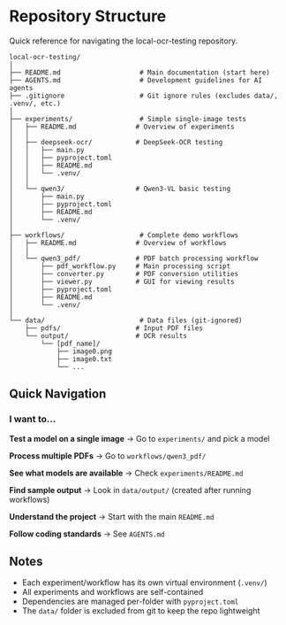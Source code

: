 # Repository Structure

Quick reference for navigating the local-ocr-testing repository.

```
local-ocr-testing/
│
├── README.md                    # Main documentation (start here)
├── AGENTS.md                    # Development guidelines for AI agents
├── .gitignore                   # Git ignore rules (excludes data/, .venv/, etc.)
│
├── experiments/                 # Simple single-image tests
│   ├── README.md               # Overview of experiments
│   │
│   ├── deepseek-ocr/           # DeepSeek-OCR testing
│   │   ├── main.py
│   │   ├── pyproject.toml
│   │   ├── README.md
│   │   └── .venv/
│   │
│   └── qwen3/                  # Qwen3-VL basic testing  
│       ├── main.py
│       ├── pyproject.toml
│       ├── README.md
│       └── .venv/
│
├── workflows/                   # Complete demo workflows
│   ├── README.md               # Overview of workflows
│   │
│   └── qwen3_pdf/              # PDF batch processing workflow
│       ├── pdf_workflow.py     # Main processing script
│       ├── converter.py        # PDF conversion utilities
│       ├── viewer.py           # GUI for viewing results
│       ├── pyproject.toml
│       ├── README.md
│       └── .venv/
│
└── data/                        # Data files (git-ignored)
    ├── pdfs/                   # Input PDF files
    └── output/                 # OCR results
        └── [pdf_name]/
            ├── image0.png
            ├── image0.txt
            └── ...
```

## Quick Navigation

### I want to...

**Test a model on a single image**
→ Go to `experiments/` and pick a model

**Process multiple PDFs**
→ Go to `workflows/qwen3_pdf/`

**See what models are available**
→ Check `experiments/README.md`

**Find sample output**
→ Look in `data/output/` (created after running workflows)

**Understand the project**
→ Start with the main `README.md`

**Follow coding standards**
→ See `AGENTS.md`

## Notes

- Each experiment/workflow has its own virtual environment (`.venv/`)
- All experiments and workflows are self-contained
- Dependencies are managed per-folder with `pyproject.toml`
- The `data/` folder is excluded from git to keep the repo lightweight
